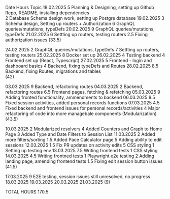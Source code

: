 Date            Hours    Topic
18.02.2025      5        Planning & Designing, setting up Github Repo, README, installing dependencies              
                2        Database Schema design work, setting up Postgre database
19.02.2025      3        Schema design, Setting up routers + Authorization
                6        GraphQL queries/mutations, typeDefs
20.02.2025      9        GraphQL queries/mutations, typeDefs
21.02.2025      6        Settting up routers, testing routers
                2.5      Fixing authorization issues
                (33.5)

24.02.2025      2        GraphQL queries/mutations, typeDefs
                7        Settting up routers, testing routers
25.02.2025      8        Docker set up
26.02.2025      4        Testing backend
                4        Frontend set up (React, Typescript)
27.02.2025      5        Frontend - login and dashboard basics
                4        Backend, fixing typeDefs and Routes
28.02.2025      8.5      Backend, fixing Routes, migrations and tables      
                (42)

03.03.2025      9        Backend, refactoring routes
04.03.2025      2        Backend, refactoring routes
                6.5      Frontend pages, fetching & refetching
05.03.2025      9        Adding fronted functionality, ammendments to backend
06.03.2025      8.5      Fixed session activities, added personal records functions
07.03.2025      4.5      Fixed backend and frontend issues for personal records/activities
                4        Major refactoring of code into more managebale components (Modularization)
                (43.5)

10.03.2025      2        Modularized resolvers
                4        Added Counters and Graph to Home Page
                3        Added Type and Date Filters to Session List
11.03.2025      2        Added more filters/sorting
                1.5      Added Pace Calculator page
                5        Adding ability to edit sessions
12.03.2025      1.5      Fix PR updates on activity edits
                5        CSS styling
                1        Setting up testing env
13.03.2025      7.5      Writing frontend tests
                1        CSS styling
14.03.2025      4.5      Writing frontned tests
                1        Playwright e2e testing
                2        Adding landing page, amending frontend tests
                1.5      Fixing edit session button issues
                (41.5)
                
17.03.2025      9        E2E testing, session issues still unresolved, no progress
18.03.2025
19.03.2025
20.03.2025
21.03.2025
                (9)
                
TOTAL HOURS     170.5    